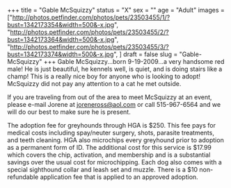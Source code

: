 +++
title = "Gable McSquizzy"
status = "X"
sex = ""
age = "Adult"
images = ["http://photos.petfinder.com/photos/pets/23503455/1/?bust=1342173354&width=500&-x.jpg",
"http://photos.petfinder.com/photos/pets/23503455/2/?bust=1342173364&width=500&-x.jpg",
"http://photos.petfinder.com/photos/pets/23503455/3/?bust=1342173374&width=500&-x.jpg",
]
draft = false
slug = "Gable-McSquizzy"
+++
Gable McSquizzy...born 9-19-2009...a very handsome red male! He is just beautiful, he kennels well, is quiet, and is doing stairs like a champ! This is a really nice boy for anyone who is looking to adopt! McSquizzy did not pay any attention to a cat he met outside.


If you are traveling from out of the area to meet McSquizzy at an event, please e-mail Jorene at joreneross@aol.com or call 515-967-6564 and we will do our best to make sure he is present.

The adoption fee for greyhounds through HGA is $250. This fee pays for medical costs including spay/neuter surgery, shots, parasite treatments, and teeth cleaning. HGA also microchips every greyhound prior to adoption as a permanent form of ID. The additional cost for this service is $17.99 which covers the chip, activation, and membership and is a substantial savings over the usual cost for microchipping. Each dog also comes with a special sighthound collar and leash set and muzzle. There is a $10 non-refundable application fee that is applied to an approved adoption.

